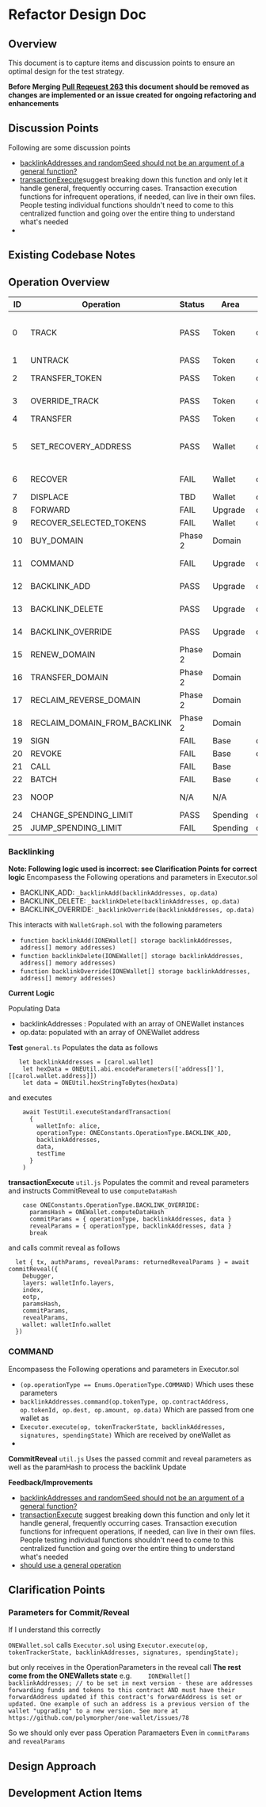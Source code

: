# Refactor Design Doc

## Overview

This document is to capture items and discussion points to ensure an optimal design for the test strategy. 

**Before Merging [Pull Reqeuest 263](https://github.com/polymorpher/one-wallet/pull/263) this document should be removed as changes are implemented or an issue created for ongoing refactoring and enhancements**

## Discussion Points

Following are some discussion points

* [backlinkAddresses and randomSeed should not be an argument of a general function?](https://github.com/polymorpher/one-wallet/pull/263#discussion_r835748423)
* [transactionExecute](https://github.com/polymorpher/one-wallet/pull/263#discussion_r835748509)suggest breaking down this function and only let it handle general, frequently occurring cases. Transaction execution functions for infrequent operations, if needed, can live in their own files. People testing individual functions shouldn't need to come to this centralized function and going over the entire thing to understand what's needed
* 


## Existing Codebase Notes

## Operation Overview

| ID | Operation                    | Status  | Area     | OneWallet.js                | Notes |
| -- | ---------------------------- | ------- | -------- | --------------------------- | ----- | 
| 0  | TRACK                        | PASS    | Token    | computeGeneralOperationHash | problem with passing data due to `op.data.length > 0)` test in executor.sol and needs validateTrackedTokens helper |
| 1  | UNTRACK                      | PASS    | Token    | computeGeneralOperationHash | same as TRACK above |
| 2  | TRANSFER_TOKEN               | PASS    | Token    | computeGeneralOperationHash | needs validateTokenBalance helper |
| 3  | OVERRIDE_TRACK               | PASS    | Token    | computeGeneralOperationHash | needs validateTrackedTokens helper | 
| 4  | TRANSFER                     | PASS    | Token    | computeTransferHash         | |
| 5  | SET_RECOVERY_ADDRESS         | PASS    | Wallet   | computeDestHash             | Fails to update if you have create alice wallet with `setLastResortAddress: true` as an address already set. |
| 6  | RECOVER	                    | FAIL    | Wallet   | computeGeneralOperationHash | Failing on core validation? [similar to this](https://github.com/polymorpher/one-wallet/pull/263#discussion_r835837005)
| 7  | DISPLACE	                    | TBD     | Wallet   | computeTransferHash         | Tested in innerCores.js
| 8  | FORWARD                      | FAIL    | Upgrade  | computeForwardHash          |
| 9  | RECOVER_SELECTED_TOKENS      | FAIL    | Wallet   | computeGeneralOperationHash |
| 10 | BUY_DOMAIN                   | Phase 2 | Domain   |
| 11 | COMMAND                      | FAIL    | Upgrade  | computeDataHash             | Change to computeGeneralOperationHash 
| 12 | BACKLINK_ADD                 | PASS    | Upgrade  | computeDataHash             | Change to computeGeneralOperationHash 
| 13 | BACKLINK_DELETE              | PASS    | Upgrade  | computeDataHash             | Change to computeGeneralOperationHash 
| 14 | BACKLINK_OVERRIDE            | PASS    | Upgrade  | computeDataHash             | Change to computeGeneralOperationHash 
| 15 | RENEW_DOMAIN	                | Phase 2 | Domain   |                             |
| 16 | TRANSFER_DOMAIN	            | Phase 2 | Domain   |                             |
| 17 | RECLAIM_REVERSE_DOMAIN       | Phase 2 | Domain   |                             |
| 18 | RECLAIM_DOMAIN_FROM_BACKLINK | Phase 2 | Domain   |                             |
| 19 | SIGN	                        | FAIL    | Base     | computeGeneralOperationHash |
| 20 | REVOKE                       | FAIL    | Base     | computeGeneralOperationHash |
| 21 | CALL                         | FAIL    | Base     |
| 22 | BATCH                        | FAIL    | Base     | computeGeneralOperationHash |
| 23 | NOOP                         | N/A     | N/A      |                             | this is for nulloperationparameter
| 24 | CHANGE_SPENDING_LIMIT        | PASS    | Spending | computeAmountHash           |
| 25 | JUMP_SPENDING_LIMIT          | FAIL    | Spending | computeAmountHash           |


### Backlinking
**Note: Following logic used is incorrect: see Clarification Points for correct logic**
Encompasess the Following operations and parameters in Executor.sol
* BACKLINK_ADD: `_backlinkAdd(backlinkAddresses, op.data)`
* BACKLINK_DELETE: `_backlinkDelete(backlinkAddresses, op.data)`
* BACKLINK_OVERRIDE: `_backlinkOverride(backlinkAddresses, op.data)`

This interacts with `WalletGraph.sol` with the following parameters
* `function backlinkAdd(IONEWallet[] storage backlinkAddresses, address[] memory addresses)`
* `function backlinkDelete(IONEWallet[] storage backlinkAddresses, address[] memory addresses)`
* `function backlinkOverride(IONEWallet[] storage backlinkAddresses, address[] memory addresses)`

**Current Logic**

Populating Data
* backlinkAddresses : Populated with an array of ONEWallet instances
* op.data: populated with an array of ONEWallet address

**Test** 
`general.ts`
Populates the data as follows
```
   let backlinkAddresses = [carol.wallet]
    let hexData = ONEUtil.abi.encodeParameters(['address[]'], [[carol.wallet.address]])
    let data = ONEUtil.hexStringToBytes(hexData)
```
and executes
```
    await TestUtil.executeStandardTransaction(
      {
        walletInfo: alice,
        operationType: ONEConstants.OperationType.BACKLINK_ADD,
        backlinkAddresses,
        data,
        testTime
      }
    )
```
**transactionExecute**
`util.js`
Populates the commit and reveal parameters and instructs CommitReveal to use `computeDataHash` 

```
    case ONEConstants.OperationType.BACKLINK_OVERRIDE:
      paramsHash = ONEWallet.computeDataHash
      commitParams = { operationType, backlinkAddresses, data }
      revealParams = { operationType, backlinkAddresses, data }
      break
```

and calls commit reveal as follows
```
  let { tx, authParams, revealParams: returnedRevealParams } = await commitReveal({
    Debugger,
    layers: walletInfo.layers,
    index,
    eotp,
    paramsHash,
    commitParams,
    revealParams,
    wallet: walletInfo.wallet
  })
```

### COMMAND
 Encompasess the Following operations and parameters in Executor.sol
 * `(op.operationType == Enums.OperationType.COMMAND)`
 Which uses these parameters
 * `backlinkAddresses.command(op.tokenType, op.contractAddress, op.tokenId, op.dest, op.amount, op.data)`
 Which are passed from one wallet as
 * `Executor.execute(op, tokenTrackerState, backlinkAddresses, signatures, spendingState)`
 Which are received by oneWallet as
 * 


**CommitReveal**
`util.js`
Uses the passed commit and reveal parameters as well as the paramHash to process the backlink Update


**Feedback/Improvements**
* [backlinkAddresses and randomSeed should not be an argument of a general function?](https://github.com/polymorpher/one-wallet/pull/263#discussion_r835748423)
* [transactionExecute](https://github.com/polymorpher/one-wallet/pull/263#discussion_r835748509) suggest breaking down this function and only let it handle general, frequently occurring cases. Transaction execution functions for infrequent operations, if needed, can live in their own files. People testing individual functions shouldn't need to come to this centralized function and going over the entire thing to understand what's needed
* [should use a general operation ](https://github.com/polymorpher/one-wallet/pull/263#discussion_r835748554)


## Clarification Points
### Parameters for Commit/Reveal
If I understand this correctly 

`ONEWallet.sol` calls `Executor.sol` using
`Executor.execute(op, tokenTrackerState, backlinkAddresses, signatures, spendingState);`

but only receives in the OperationParameters in the reveal call
**The rest come from the ONEWallets state**
e.g.
`    IONEWallet[] backlinkAddresses; // to be set in next version - these are addresses forwarding funds and tokens to this contract AND must have their forwardAddress updated if this contract's forwardAddress is set or updated. One example of such an address is a previous version of the wallet "upgrading" to a new version. See more at https://github.com/polymorpher/one-wallet/issues/78`

So we should only ever pass Operation Paramaeters 
Even in `commitParams` and `revealParams`

## Design Approach


## Development Action Items


